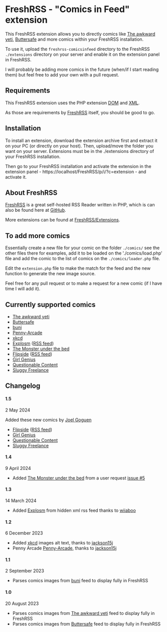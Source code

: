 # FreshRSS - "Comics in Feed" extension

This FreshRSS extension allows you to directly comics like [The awkward yeti](https://theawkwardyeti.com/), [Buttersafe](https://www.buttersafe.com/) and more comics within your FreshRSS installation.

To use it, upload the ```freshrss-comicsinfeed``` directory to the FreshRSS `./extensions` directory on your server and enable it on the extension panel in FreshRSS.

I will probably be adding more comics in the future (when/if I start reading them) but feel free to add your own with a pull request.


## Requirements

This FreshRSS extension uses the PHP extension [DOM](http://php.net/dom) and [XML](http://php.net/xml).

As those are requirements by [FreshRSS](https://github.com/FreshRSS/FreshRSS) itself, you should be good to go.


## Installation

To install an extension, download the extension archive first and extract it on your PC (or directly on your host). Then, upload/move the folder you want on your server. Extensions must be in the ./extensions directory of your FreshRSS installation.

Then go to your FreshRSS installation and activate the extension in the extension panel - https://localhost/FreshRSS/p/i/?c=extension - and activate it.

## About FreshRSS

[FreshRSS](https://freshrss.org/) is a great self-hosted RSS Reader written in PHP, which is can also be found here at [GitHub](https://github.com/FreshRSS/FreshRSS).

More extensions can be found at [FreshRSS/Extensions](https://github.com/FreshRSS/Extensions).

## To add more comics

Essentially create a new file for your comic on the folder `./comics/` see the other files there for examples, add it to be loaded on the './comics/load.php' file and add the comic to the list of comics on the `./comics/loader.php` file.

Edit the `extension.php` file to make the match for the feed and the new function to generate the new image source.

Feel free for any pull request or to make a request for a new comic (if I have time I will add it).

## Currently supported comics

- [The awkward yeti](https://theawkwardyeti.com/)
- [Buttersafe](https://www.buttersafe.com/)
- [buni](https://www.bunicomic.com/)
- [Penny-Arcade](https://penny-arcade.com/)
- [xkcd](https://xkcd.com/)
- [Explosm](https://explosm.net/) ([RSS feed](https://explosm.net/rss.xml))
- [The Monster under the bed](https://www.themonsterunderthebed.net/)
- [Flipside](https://flipside.gushi.org) ([RSS feed](https://flipsidecomics.com/flipsiderss.php))
- [Girl Genius](https://www.girlgeniusonline.com/comic.php)
- [Questionable Content](https://questionablecontent.net/)
- [Sluggy Freelance](https://sluggy.com/)


## Changelog

#### 1.5

2 May 2024

Added these new comics by [Joel Goguen](https://github.com/jgoguen)
- [Flipside](https://flipside.gushi.org) ([RSS feed](https://flipsidecomics.com/flipsiderss.php))
- [Girl Genius](https://www.girlgeniusonline.com/comic.php)
- [Questionable Content](https://questionablecontent.net/)
- [Sluggy Freelance](https://sluggy.com/)

#### 1.4

9 April 2024
  - Added [The Monster under the bed](https://www.themonsterunderthebed.net/) from a user request [issue #5](https://github.com/giventofly/freshrss-comicsinfeed/issues/5)

#### 1.3

14 March 2024
  - Added [Explosm](https://explosm.net/) from hidden xml rss feed thanks to [wiiaboo](https://github.com/wiiaboo)

#### 1.2

6 December 2023
  - Added [xkcd](https://xkcd.com/) images alt text, thanks to [jackson15j](https://github.com/jackson15j)
  - Penny Arcade [Penny-Arcade](https://penny-arcade.com/), thanks to [jackson15j](https://github.com/jackson15j)

#### 1.1

2 September 2023
  - Parses comics images from [buni](https://www.bunicomic.com/) feed to display fully in FreshRSS

#### 1.0

20 August 2023
 - Parses comics images from [The awkward yeti](https://theawkwardyeti.com/) feed to display fully in FreshRSS
 - Parses comics images from [Buttersafe](https://www.buttersafe.com/) feed to display fully in FreshRSS
